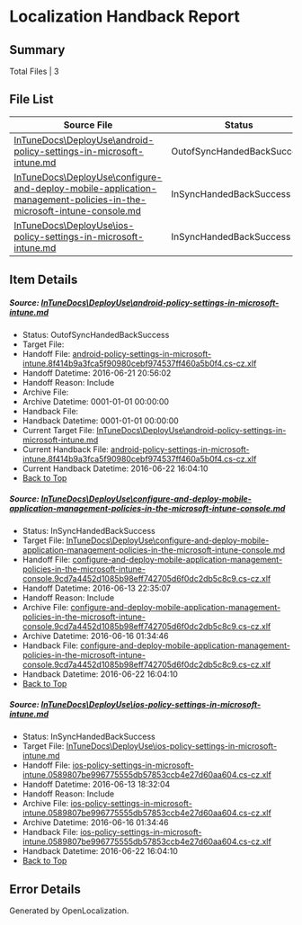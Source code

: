 # <a name='report-top'></a> Localization Handback Report

## Summary
 Total Files | 3

## File List
 Source File | Status | Details 
 ----------- | ------ | ------- 
 [InTuneDocs\DeployUse\android-policy-settings-in-microsoft-intune.md](https://github.com/Microsoft/IntuneDocs-pr/blob/50e7431add65fec28c4aeac64e43324e1c9ff2a7/InTuneDocs/DeployUse/android-policy-settings-in-microsoft-intune.md) | OutofSyncHandedBackSuccess | [Details](#6857ff52d29fcc12b54e2a7b11a747c1102acdcc15)
 [InTuneDocs\DeployUse\configure-and-deploy-mobile-application-management-policies-in-the-microsoft-intune-console.md](https://github.com/Microsoft/IntuneDocs-pr/blob/211543b75e2bcda85cd74ab34c254d70f036eebd/InTuneDocs/DeployUse/configure-and-deploy-mobile-application-management-policies-in-the-microsoft-intune-console.md) | InSyncHandedBackSuccess | [Details](#e449467467394e530b56209bad3c1264d66ca7bd20)
 [InTuneDocs\DeployUse\ios-policy-settings-in-microsoft-intune.md](https://github.com/Microsoft/IntuneDocs-pr/blob/b6c33f6e49277a00d18a0dd38450d3343090954d/InTuneDocs/DeployUse/ios-policy-settings-in-microsoft-intune.md) | InSyncHandedBackSuccess | [Details](#b105eca7a93b8648e832e422239709b284b5f0ef62)

## Item Details
##### <a name='6857ff52d29fcc12b54e2a7b11a747c1102acdcc15'></a> Source: [InTuneDocs\DeployUse\android-policy-settings-in-microsoft-intune.md](https://github.com/Microsoft/IntuneDocs-pr/blob/50e7431add65fec28c4aeac64e43324e1c9ff2a7/InTuneDocs/DeployUse/android-policy-settings-in-microsoft-intune.md)
* Status: OutofSyncHandedBackSuccess
* Target File: 
* Handoff File: [android-policy-settings-in-microsoft-intune.8f414b9a3fca5f90980cebf974537ff460a5b0f4.cs-cz.xlf](https://github.com/Microsoft/EM.handoff/blob/63e0f716615044611a8546f0f548ebaa75e298ad/ol-handoff/Microsoft/IntuneDocs-pr.cs-cz/master/android-policy-settings-in-microsoft-intune.8f414b9a3fca5f90980cebf974537ff460a5b0f4.cs-cz.xlf)
* Handoff Datetime: 2016-06-21 20:56:02
* Handoff Reason: Include
* Archive File: 
* Archive Datetime: 0001-01-01 00:00:00
* Handback File: 
* Handback Datetime: 0001-01-01 00:00:00
* Current Target File: [InTuneDocs\DeployUse\android-policy-settings-in-microsoft-intune.md](https://github.com/Microsoft/IntuneDocs-pr.cs-cz/blob/0d5cc871ef8600d2a1418d982fc6dcddc46081fd/InTuneDocs/DeployUse/android-policy-settings-in-microsoft-intune.md)
* Current Handback File: [android-policy-settings-in-microsoft-intune.8f414b9a3fca5f90980cebf974537ff460a5b0f4.cs-cz.xlf](https://github.com/Microsoft/EM.handback/blob/45f8cb3e7c03aa81dfaae80d283244c04ba54141/ol-handback/Microsoft/IntuneDocs-pr.cs-cz/master/android-policy-settings-in-microsoft-intune.8f414b9a3fca5f90980cebf974537ff460a5b0f4.cs-cz.xlf)
* Current Handback Datetime: 2016-06-22 16:04:10
* [Back to Top](#report-top)

##### <a name='e449467467394e530b56209bad3c1264d66ca7bd20'></a> Source: [InTuneDocs\DeployUse\configure-and-deploy-mobile-application-management-policies-in-the-microsoft-intune-console.md](https://github.com/Microsoft/IntuneDocs-pr/blob/211543b75e2bcda85cd74ab34c254d70f036eebd/InTuneDocs/DeployUse/configure-and-deploy-mobile-application-management-policies-in-the-microsoft-intune-console.md)
* Status: InSyncHandedBackSuccess
* Target File: [InTuneDocs\DeployUse\configure-and-deploy-mobile-application-management-policies-in-the-microsoft-intune-console.md](https://github.com/Microsoft/IntuneDocs-pr.cs-cz/blob/0d5cc871ef8600d2a1418d982fc6dcddc46081fd/InTuneDocs/DeployUse/configure-and-deploy-mobile-application-management-policies-in-the-microsoft-intune-console.md)
* Handoff File: [configure-and-deploy-mobile-application-management-policies-in-the-microsoft-intune-console.9cd7a4452d1085b98eff742705d6f0dc2db5c8c9.cs-cz.xlf](https://github.com/Microsoft/EM.handoff/blob/0851d7500677b4fb68b9dae6e78f2a777f776014/ol-handoff/Microsoft/IntuneDocs-pr.cs-cz/master/configure-and-deploy-mobile-application-management-policies-in-the-microsoft-intune-console.9cd7a4452d1085b98eff742705d6f0dc2db5c8c9.cs-cz.xlf)
* Handoff Datetime: 2016-06-13 22:35:07
* Handoff Reason: Include
* Archive File: [configure-and-deploy-mobile-application-management-policies-in-the-microsoft-intune-console.9cd7a4452d1085b98eff742705d6f0dc2db5c8c9.cs-cz.xlf](https://github.com/Microsoft/EM.handoff/blob/3c5739d076bc8ddfefd0542146564e5c2894cf25/ol-handoff/Microsoft/IntuneDocs-pr.cs-cz/master/archive/configure-and-deploy-mobile-application-management-policies-in-the-microsoft-intune-console.9cd7a4452d1085b98eff742705d6f0dc2db5c8c9.cs-cz.xlf)
* Archive Datetime: 2016-06-16 01:34:46
* Handback File: [configure-and-deploy-mobile-application-management-policies-in-the-microsoft-intune-console.9cd7a4452d1085b98eff742705d6f0dc2db5c8c9.cs-cz.xlf](https://github.com/Microsoft/EM.handback/blob/45f8cb3e7c03aa81dfaae80d283244c04ba54141/ol-handback/Microsoft/IntuneDocs-pr.cs-cz/master/configure-and-deploy-mobile-application-management-policies-in-the-microsoft-intune-console.9cd7a4452d1085b98eff742705d6f0dc2db5c8c9.cs-cz.xlf)
* Handback Datetime: 2016-06-22 16:04:10
* [Back to Top](#report-top)

##### <a name='b105eca7a93b8648e832e422239709b284b5f0ef62'></a> Source: [InTuneDocs\DeployUse\ios-policy-settings-in-microsoft-intune.md](https://github.com/Microsoft/IntuneDocs-pr/blob/b6c33f6e49277a00d18a0dd38450d3343090954d/InTuneDocs/DeployUse/ios-policy-settings-in-microsoft-intune.md)
* Status: InSyncHandedBackSuccess
* Target File: [InTuneDocs\DeployUse\ios-policy-settings-in-microsoft-intune.md](https://github.com/Microsoft/IntuneDocs-pr.cs-cz/blob/0d5cc871ef8600d2a1418d982fc6dcddc46081fd/InTuneDocs/DeployUse/ios-policy-settings-in-microsoft-intune.md)
* Handoff File: [ios-policy-settings-in-microsoft-intune.0589807be996775555db57853ccb4e27d60aa604.cs-cz.xlf](https://github.com/Microsoft/EM.handoff/blob/ec123e72aa039c1e75760dfb49d40c78df46bc46/ol-handoff/Microsoft/IntuneDocs-pr.cs-cz/master/ios-policy-settings-in-microsoft-intune.0589807be996775555db57853ccb4e27d60aa604.cs-cz.xlf)
* Handoff Datetime: 2016-06-13 18:32:04
* Handoff Reason: Include
* Archive File: [ios-policy-settings-in-microsoft-intune.0589807be996775555db57853ccb4e27d60aa604.cs-cz.xlf](https://github.com/Microsoft/EM.handoff/blob/3c5739d076bc8ddfefd0542146564e5c2894cf25/ol-handoff/Microsoft/IntuneDocs-pr.cs-cz/master/archive/ios-policy-settings-in-microsoft-intune.0589807be996775555db57853ccb4e27d60aa604.cs-cz.xlf)
* Archive Datetime: 2016-06-16 01:34:46
* Handback File: [ios-policy-settings-in-microsoft-intune.0589807be996775555db57853ccb4e27d60aa604.cs-cz.xlf](https://github.com/Microsoft/EM.handback/blob/45f8cb3e7c03aa81dfaae80d283244c04ba54141/ol-handback/Microsoft/IntuneDocs-pr.cs-cz/master/ios-policy-settings-in-microsoft-intune.0589807be996775555db57853ccb4e27d60aa604.cs-cz.xlf)
* Handback Datetime: 2016-06-22 16:04:10
* [Back to Top](#report-top)


## Error Details

Generated by OpenLocalization.
